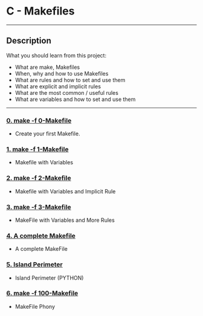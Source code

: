# C - Makefiles

---
## Description
What you should learn from this project:

* What are make, Makefiles
* When, why and how to use Makefiles
* What are rules and how to set and use them
* What are explicit and implicit rules
* What are the most common / useful rules
* What are variables and how to set and use them

---

### [0. make -f 0-Makefile](./0-Makefile)
* Create your first Makefile.


### [1. make -f 1-Makefile](./1-Makefile)
* Makefile with Variables


### [2. make -f 2-Makefile](./2-Makefile)
* Makefile with Variables and Implicit Rule


### [3. make -f 3-Makefile](./3-Makefile)
* MakeFile with Variables and More Rules


### [4. A complete Makefile](./4-Makefile)
* A complete MakeFile


### [5. Island Perimeter](./5-island_perimeter.py)
* Island Perimeter (PYTHON)


### [6. make -f 100-Makefile](./100-Makefile)
* MakeFile Phony

